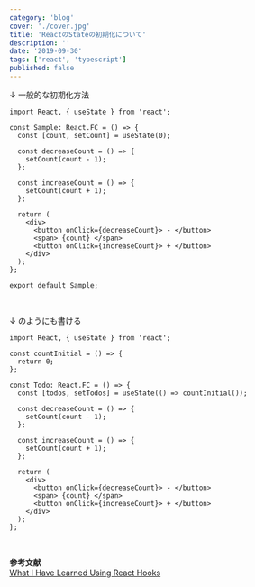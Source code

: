 ```yaml
---
category: 'blog'
cover: './cover.jpg'
title: 'ReactのStateの初期化について'
description: ''
date: '2019-09-30'
tags: ['react', 'typescript']
published: false
---
```


↓ 一般的な初期化方法

```tsx
import React, { useState } from 'react';

const Sample: React.FC = () => {
  const [count, setCount] = useState(0);

  const decreaseCount = () => {
    setCount(count - 1);
  };

  const increaseCount = () => {
    setCount(count + 1);
  };

  return (
    <div>
      <button onClick={decreaseCount}> - </button>
      <span> {count} </span>
      <button onClick={increaseCount}> + </button>
    </div>
  );
};

export default Sample;
```

<br />

↓ のようにも書ける

```tsx
import React, { useState } from 'react';

const countInitial = () => {
  return 0;
};

const Todo: React.FC = () => {
  const [todos, setTodos] = useState(() => countInitial());

  const decreaseCount = () => {
    setCount(count - 1);
  };

  const increaseCount = () => {
    setCount(count + 1);
  };

  return (
    <div>
      <button onClick={decreaseCount}> - </button>
      <span> {count} </span>
      <button onClick={increaseCount}> + </button>
    </div>
  );
};
```

<br />

**参考文献** <br />
[What I Have Learned Using React Hooks](https://medium.com/swlh/what-i-have-learned-using-react-hooks-b5d99593b33a)
